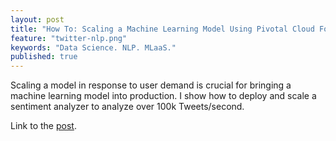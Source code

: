 ```yaml
---
layout: post
title: "How To: Scaling a Machine Learning Model Using Pivotal Cloud Foundry."
feature: "twitter-nlp.png"
keywords: "Data Science. NLP. MLaaS."
published: true
---
```


Scaling a model in response to user demand is crucial for bringing a machine learning model into production. I show how to deploy and scale a sentiment analyzer to analyze over 100k Tweets/second.

Link to the [post](https://content.pivotal.io/blog/how-to-scaling-a-machine-learning-model-using-pivotal-cloud-foundry).
